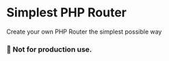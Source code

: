 # Simplest PHP Router
Create your own PHP Router the simplest possible way


### 🚨 Not for production use.
